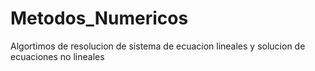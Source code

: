 # Metodos_Numericos
Algortimos de resolucion de sistema de ecuacion lineales y solucion de ecuaciones no lineales

